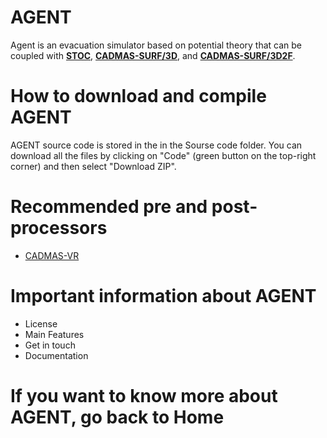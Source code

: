 # AGENT
Agent is an evacuation simulator based on potential theory that can be coupled with [**STOC**](https://www.pari.go.jp/unit/tsunamitakashio/open-software/t-stoc/download/index.html), [**CADMAS-SURF/3D**](https://github.com/CADMAS-SURF/Multiscale-and-Multiphysics-Integrated-Simulator-for-Tsunami/tree/main/Simulators/CADMAS-SURF-3D), and [**CADMAS-SURF/3D2F**](https://github.com/CADMAS-SURF/Multiscale-and-Multiphysics-Integrated-Simulator-for-Tsunami/tree/main/Simulators/CADMAS-SURF-3D2F).
# How to download and compile AGENT
AGENT source code is stored in the in the Sourse code folder. You can download all the files by clicking on "Code" (green button on the top-right corner) and then select "Download ZIP".
# Recommended pre and post-processors
+ [CADMAS-VR](https://github.com/CADMAS-SURF/Multiscale-and-Multiphysics-Integrated-Simulator-for-Tsunami/tree/main/Pre%20and%20post-processors/CADMAS-VR)
# Important information about AGENT
+ License
+ Main Features
+ Get in touch
+ Documentation
# If you want to know more about AGENT, go back to Home
